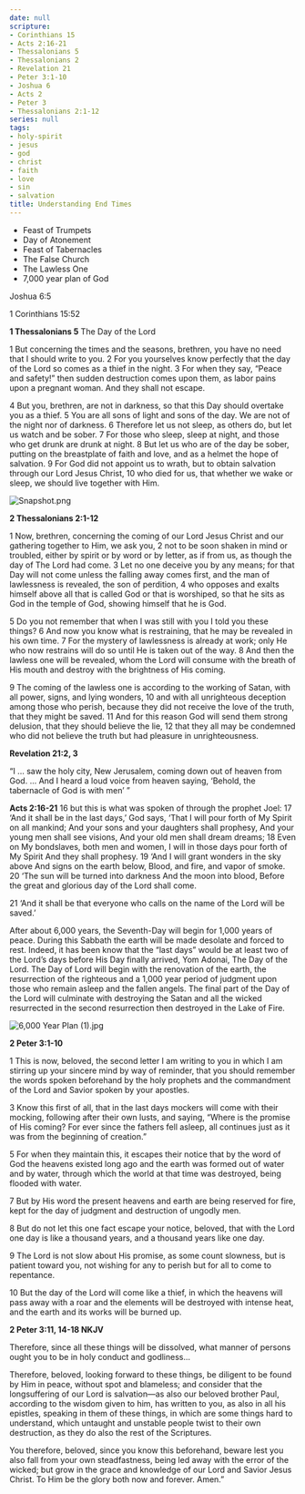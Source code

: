 ```yaml
---
date: null
scripture:
- Corinthians 15
- Acts 2:16-21
- Thessalonians 5
- Thessalonians 2
- Revelation 21
- Peter 3:1-10
- Joshua 6
- Acts 2
- Peter 3
- Thessalonians 2:1-12
series: null
tags:
- holy-spirit
- jesus
- god
- christ
- faith
- love
- sin
- salvation
title: Understanding End Times
---
```



- Feast of Trumpets
- Day of Atonement
- Feast of Tabernacles
- The False Church
- The Lawless One
- 7,000 year plan of God

Joshua 6:5

1 Corinthians 15:52

**1 Thessalonians 5**
The Day of the Lord

1 But concerning the times and the seasons, brethren, you have no need that I should write to you. 2 For you yourselves know perfectly that the day of the Lord so comes as a thief in the night. 3 For when they say, “Peace and safety!” then sudden destruction comes upon them, as labor pains upon a pregnant woman. And they shall not escape.

4 But you, brethren, are not in darkness, so that this Day should overtake you as a thief. 5 You are all sons of light and sons of the day. We are not of the night nor of darkness. 6 Therefore let us not sleep, as others do, but let us watch and be sober. 7 For those who sleep, sleep at night, and those who get drunk are drunk at night. 8 But let us who are of the day be sober, putting on the breastplate of faith and love, and as a helmet the hope of salvation. 9 For God did not appoint us to wrath, but to obtain salvation through our Lord Jesus Christ, 10 who died for us, that whether we wake or sleep, we should live together with Him.

![Snapshot.png](Snapshot.png)

**2 Thessalonians 2:1-12**

1 Now, brethren, concerning the coming of our Lord Jesus Christ and our gathering together to Him, we ask you, 2 not to be soon shaken in mind or troubled, either by spirit or by word or by letter, as if from us, as though the day of The Lord had come. 3 Let no one deceive you by any means; for that Day will not come unless the falling away comes first, and the man of lawlessness is revealed, the son of perdition, 4 who opposes and exalts himself above all that is called God or that is worshiped, so that he sits as God in the temple of God, showing himself that he is God.

5 Do you not remember that when I was still with you I told you these things? 6 And now you know what is restraining, that he may be revealed in his own time. 7 For the mystery of lawlessness is already at work; only He who now restrains will do so until He is taken out of the way. 8 And then the lawless one will be revealed, whom the Lord will consume with the breath of His mouth and destroy with the brightness of His coming.

9 The coming of the lawless one is according to the working of Satan, with all power, signs, and lying wonders, 10 and with all unrighteous deception among those who perish, because they did not receive the love of the truth, that they might be saved. 11 And for this reason God will send them strong delusion, that they should believe the lie, 12 that they all may be condemned who did not believe the truth but had pleasure in unrighteousness.

**Revelation 21:2, 3**

“I ... saw the holy city, New Jerusalem, coming down out of heaven from God. ... And I heard a loud voice from heaven saying, ‘Behold, the tabernacle of God is with men’ ”

**Acts 2:16-21**
16 but this is what was spoken of through the prophet Joel:
17 ‘And it shall be in the last days,’ God says,
‘That I will pour forth of My Spirit on all mankind;
And your sons and your daughters shall prophesy,
And your young men shall see visions,
And your old men shall dream dreams;
18 Even on My bondslaves, both men and women,
I will in those days pour forth of My Spirit
And they shall prophesy.
19 ‘And I will grant wonders in the sky above
And signs on the earth below,
Blood, and fire, and vapor of smoke.
20 ‘The sun will be turned into darkness
And the moon into blood,
Before the great and glorious day of the Lord shall come.

21 ‘And it shall be that everyone who calls on the name of the Lord will be saved.’

After about 6,000 years, the Seventh-Day will begin for 1,000 years of peace. During this Sabbath the earth will be made desolate and forced to rest. Indeed, it has been know that the “last days” would be at least two of the Lord’s days before His Day finally arrived, Yom Adonai, The Day of the Lord. The Day of Lord will begin with the renovation of the earth, the resurrection of the righteous and a 1,000 year period of judgment upon those who remain asleep and the fallen angels. The final part of the Day of the Lord will culminate with destroying the Satan and all the wicked resurrected in the second resurrection then destroyed in the Lake of Fire.

![6,000 Year Plan (1).jpg](6,000%20Year%20Plan%20(1).jpg)

**2 Peter 3:1-10**

1 This is now, beloved, the second letter I am writing to you in which I am stirring up your sincere mind by way of reminder, that you should remember the words spoken beforehand by the holy prophets and the commandment of the Lord and Savior spoken by your apostles.

3 Know this first of all, that in the last days mockers will come with their mocking, following after their own lusts, and saying, “Where is the promise of His coming? For ever since the fathers fell asleep, all continues just as it was from the beginning of creation.”

5 For when they maintain this, it escapes their notice that by the word of God the heavens existed long ago and the earth was formed out of water and by water, through which the world at that time was destroyed, being flooded with water. 

7 But by His word the present heavens and earth are being reserved for fire, kept for the day of judgment and destruction of ungodly men.

8 But do not let this one fact escape your notice, beloved, that with the Lord one day is like a thousand years, and a thousand years like one day. 

9 The Lord is not slow about His promise, as some count slowness, but is patient toward you, not wishing for any to perish but for all to come to repentance.

10 But the day of the Lord will come like a thief, in which the heavens will pass away with a roar and the elements will be destroyed with intense heat, and the earth and its works will be burned up.

‭‭**2 Peter‬ ‭3:11, 14-18‬ ‭NKJV‬‬**

Therefore, since all these things will be dissolved, what manner of persons ought you to be in holy conduct and godliness...

Therefore, beloved, looking forward to these things, be diligent to be found by Him in peace, without spot and blameless; and consider that the longsuffering of our Lord is salvation—as also our beloved brother Paul, according to the wisdom given to him, has written to you, as also in all his epistles, speaking in them of these things, in which are some things hard to understand, which untaught and unstable people twist to their own destruction, as they do also the rest of the Scriptures.

You therefore, beloved, since you know this beforehand, beware lest you also fall from your own steadfastness, being led away with the error of the wicked; but grow in the grace and knowledge of our Lord and Savior Jesus Christ. To Him be the glory both now and forever. Amen.”